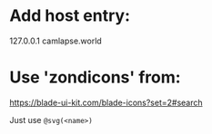 # Add host entry:
127.0.0.1 camlapse.world

# Use 'zondicons' from:
https://blade-ui-kit.com/blade-icons?set=2#search

Just use `@svg(<name>)`